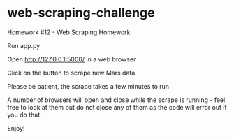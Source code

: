 # web-scraping-challenge
Homework #12 - Web Scraping Homework

Run app.py

Open http://127.0.0.1:5000/ in a web browser

Click on the button to scrape new Mars data

Please be patient, the scrape takes a few minutes to run

A number of browsers will open and close while the scrape is running - feel free to look at them but do not close any of them as the code will error out if you do that.

Enjoy!